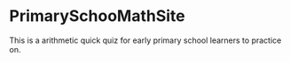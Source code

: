 # PrimarySchooMathSite
This is a arithmetic quick quiz for early primary school learners to practice on.

